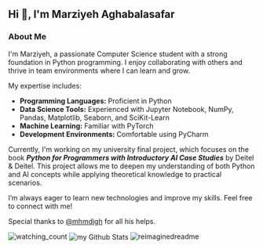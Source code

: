 ## Hi 👋, I'm Marziyeh Aghabalasafar

### About Me

I'm Marziyeh, a passionate Computer Science student with a strong foundation in Python programming. I enjoy collaborating with others and thrive in team environments where I can learn and grow.

My expertise includes:

- <b>Programming Languages:</b> Proficient in Python
- <b>Data Science Tools:</b> Experienced with Jupyter Notebook, NumPy, Pandas, Matplotlib, Seaborn, and SciKit-Learn
- <b>Machine Learning:</b> Familiar with PyTorch
- <b>Development Environments:</b> Comfortable using PyCharm

Currently, I'm working on my university final project, which focuses on the book <b>*Python for Programmers with Introductory AI Case Studies*</b> by Deitel & Deitel. This project allows me to deepen my understanding of both Python and AI concepts while applying theoretical knowledge to practical scenarios.

I’m always eager to learn new technologies and improve my skills. Feel free to connect with me!

Special thanks to <a href="https://github.com/mhmdjgh">@mhmdjgh</a> for all his helps.

<img src="https://komarev.com/ghpvc/?username=MarziyehAghabalasafar&color=brightgreen" alt="watching_count" />


<img align="center" src="https://github-readme-stats.vercel.app/api?username=MarziyehAghabalasafar&include_all_commits=true&count_private=true&show_icons=true&line_height=20&title_color=2B5BBD&icon_color=1124BB&text_color=A1A1A1&bg_color=0,000000,130F40" alt="my Github Stats"/>

<img src="https://myreadme.vercel.app/api/embed/MarziyehAghabalasafar?panels=userstatistics,toprepositories,toplanguages,commitgraph" alt="reimaginedreadme" />


